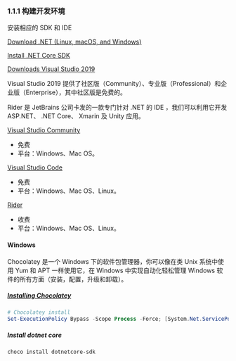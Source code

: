 ### 1.1.1 构建开发环境

安装相应的 SDK 和 IDE

[Download .NET (Linux, macOS, and Windows)](https://dotnet.microsoft.com/download)

[Install .NET Core SDK](https://docs.microsoft.com/en-us/dotnet/core/install/sdk)

[Downloads Visual Studio 2019](https://visualstudio.microsoft.com/downloads/)

Visual Studio 2019 提供了社区版（Community）、专业版（Professional）和企业版（Enterprise），其中社区版是免费的。

Rider 是 JetBrains 公司卡发的一款专门针对 .NET 的 IDE ，我们可以利用它开发 ASP.NET、 .NET Core、 Xmarin 及 Unity 应用。

[Visual Studio Community](https://visualstudio.microsoft.com/vs/community/)

- 免费
- 平台：Windows、Mac OS。

[Visual Studio Code](https://code.visualstudio.com/)

- 免费
- 平台：Windows、Mac OS、Linux。

[Rider](https://www.jetbrains.com/rider/)

- 收费
- 平台：Windows、Mac OS、Linux。

####  Windows

Chocolatey 是一个 Windows 下的软件包管理器，你可以像在类 Unix 系统中使用 Yum 和 APT 一样使用它，在 Windows 中实现自动化轻松管理 Windows 软件的所有方面（安装，配置，升级和卸载）。

##### [Installing Chocolatey](https://chocolatey.org/install)

```powershell
# Chocolatey install
Set-ExecutionPolicy Bypass -Scope Process -Force; [System.Net.ServicePointManager]::SecurityProtocol = [System.Net.ServicePointManager]::SecurityProtocol -bor 3072; iex ((New-Object System.Net.WebClient).DownloadString('https://chocolatey.org/install.ps1'))
```

##### Install dotnet core

```powershell
choco install dotnetcore-sdk
```
